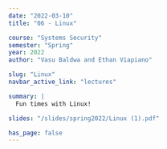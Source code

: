 ```yaml
---
date: "2022-03-10"
title: "06 - Linux"

course: "Systems Security"
semester: "Spring"
year: 2022
author: "Vasu Baldwa and Ethan Viapiano"

slug: "Linux"
navbar_active_link: "lectures"

summary: |
  Fun times with Linux!

slides: "/slides/spring2022/Linux (1).pdf"

has_page: false
---
```


